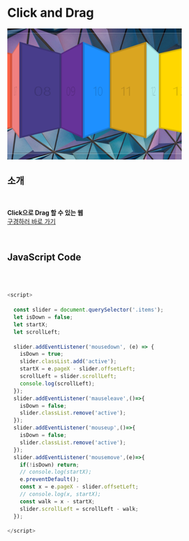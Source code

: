 # Click and Drag

<img src="./drag.PNG"  width="400px" height="300px">
<br />

## 소개

<br />

**Click으로 Drag 할 수 있는 웹** <br />
[구경하러 바로 가기](https://inquisitive-syrniki-cc359e.netlify.app/)

<br />

## JavaScript Code

<br />

```js

<script>

  const slider = document.querySelector('.items');
  let isDown = false;
  let startX;
  let scrollLeft;

  slider.addEventListener('mousedown', (e) => {
    isDown = true;
    slider.classList.add('active');
    startX = e.pageX - slider.offsetLeft;
    scrollLeft = slider.scrollLeft;
    console.log(scrollLeft);
  });
  slider.addEventListener('mauseleave',()=>{
    isDown = false;
    slider.classList.remove('active');
  });
  slider.addEventListener('mouseup',()=>{
    isDown = false;
    slider.classList.remove('active');
  });
  slider.addEventListener('mousemove',(e)=>{
    if(!isDown) return;
    // console.log(startX);
    e.preventDefault();
    const x = e.pageX - slider.offsetLeft;
    // console.log(x, startX);
    const walk = x - startX;
    slider.scrollLeft = scrollLeft - walk;
  });

</script>

```

<br />
